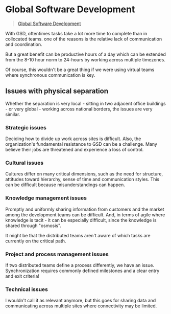 # Global Software Development

> [Global Software Development](https://learnit.itu.dk/pluginfile.php/166159/course/section/88128/2001%20-%20Herbsleb.pdf)

With GSD, oftentimes tasks take a lot more time to complete than in collocated teams. one of the reasons is the relative lack of communication and coordination.

But a great benefit can be productive hours of a day which can be extended from the 8-10 hour norm to 24-hours by working across multiple timezones.

Of course, this wouldn't be a great thing if we were using virtual teams where synchronous communication is key.

## Issues with physical separation

Whether the separation is very local - sitting in two adjacent office buildings - or very global - working across national borders, the issues are very similar.

### Strategic issues

Deciding how to divide up work across sites is difficult. Also, the organization's fundamental resistance to GSD can be a challenge. Many believe their jobs are threatened and experience a loss of control.

### Cultural issues

Cultures differ on many critical dimensions, such as the need for structure, attitudes toward hierarchy, sense of time and communication styles. This can be difficult because misunderstandings can happen.

### Knowledge management issues

Promptly and uniformly sharing information from customers and the market among the development teams can be difficult. And, in terms of agile where knowledge is tacit - it can be especially difficult, since the knowledge is shared through "osmosis".

It might be that the distributed teams aren't aware of which tasks are currently on the critical path.

### Project and process management issues

If two distributed teams define a process differently, we have an issue. Synchronization requires commonly defined milestones and a clear entry and exit criteria!

### Technical issues

I wouldn't call it as relevant anymore, but this goes for sharing data and communicating across multiple sites where connectivity may be limited.
